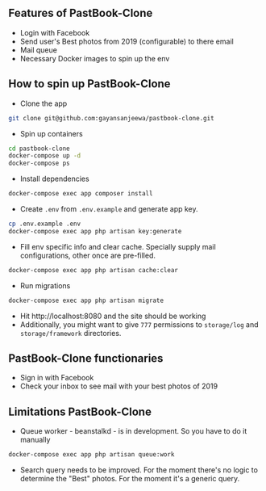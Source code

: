 ## Features of PastBook-Clone

- Login with Facebook
- Send user's Best photos from 2019 (configurable) to there email
- Mail queue
- Necessary Docker images to spin up the env

## How to spin up PastBook-Clone
- Clone the app
```bash
git clone git@github.com:gayansanjeewa/pastbook-clone.git
```
- Spin up containers
```bash
cd pastbook-clone
docker-compose up -d
docker-compose ps
```
- Install dependencies
```bash
docker-compose exec app composer install
```
- Create `.env` from `.env.example` and generate app key.
```bash
cp .env.example .env
docker-compose exec app php artisan key:generate
```
- Fill env specific info and clear cache. Specially supply mail configurations, other once are pre-filled. 
```bash
docker-compose exec app php artisan cache:clear
```
- Run migrations
```bash
docker-compose exec app php artisan migrate
```
- Hit http://localhost:8080 and the site should be working
- Additionally, you might want to give `777` permissions to `storage/log` and `storage/framework` directories.
    
## PastBook-Clone functionaries
- Sign in with Facebook
- Check your inbox to see mail with your best photos of 2019

## Limitations PastBook-Clone

- Queue worker - beanstalkd - is in development. So you have to do it manually
```bash
docker-compose exec app php artisan queue:work 
```
- Search query needs to be improved. For the moment there's no logic to determine the "Best" photos. For the moment it's a generic query. 
